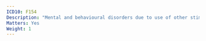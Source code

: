 ```yaml
---
ICD10: F154
Description: "Mental and behavioural disorders due to use of other stimulants, including caffeine: Withdrawal state with delirium"
Matters: Yes
Weight: 1
---
```

